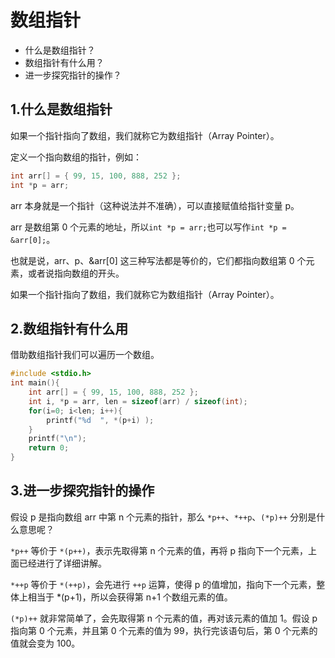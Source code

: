 # 数组指针

- 什么是数组指针？
- 数组指针有什么用？
- 进一步探究指针的操作？

## 1.什么是数组指针

如果一个指针指向了数组，我们就称它为数组指针（Array Pointer）。

定义一个指向数组的指针，例如：

```c
int arr[] = { 99, 15, 100, 888, 252 };
int *p = arr;
```

arr 本身就是一个指针（这种说法并不准确），可以直接赋值给指针变量 p。

arr 是数组第 0 个元素的地址，所以`int *p = arr;`也可以写作`int *p = &arr[0];`。

也就是说，arr、p、&arr[0] 这三种写法都是等价的，它们都指向数组第 0 个元素，或者说指向数组的开头。

如果一个指针指向了数组，我们就称它为数组指针（Array Pointer）。

## 2.数组指针有什么用

借助数组指针我们可以遍历一个数组。

```c
#include <stdio.h>
int main(){
    int arr[] = { 99, 15, 100, 888, 252 };
    int i, *p = arr, len = sizeof(arr) / sizeof(int);
    for(i=0; i<len; i++){
        printf("%d  ", *(p+i) );
    }
    printf("\n");
    return 0;
}
```

## 3.进一步探究指针的操作



假设 p 是指向数组 arr 中第 n 个元素的指针，那么 `*p++`、`*++p`、`(*p)++` 分别是什么意思呢？

`*p++` 等价于 `*(p++)`，表示先取得第 n 个元素的值，再将 p 指向下一个元素，上面已经进行了详细讲解。

`*++p` 等价于 `*(++p)`，会先进行 `++p` 运算，使得 p 的值增加，指向下一个元素，整体上相当于 *(p+1)，所以会获得第 n+1 个数组元素的值。

`(*p)++` 就非常简单了，会先取得第 n 个元素的值，再对该元素的值加 1。假设 p 指向第 0  个元素，并且第 0 个元素的值为 99，执行完该语句后，第 0  个元素的值就会变为 100。